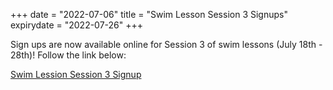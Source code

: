 +++
date = "2022-07-06"
title = "Swim Lesson Session 3 Signups"
expirydate = "2022-07-26"
+++

Sign ups are now available online for Session 3 of swim lessons (July 18th - 28th)! Follow the link below:

[Swim Lession Session 3 Signup](https://www.signupgenius.com/go/508094dafa82ca2fb6-swim2) 


